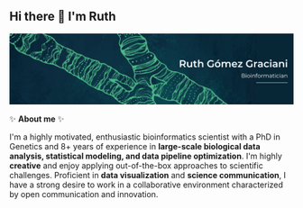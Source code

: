 ## Hi there 👋 I'm Ruth

![banner](https://github.com/RuthGG/ruthgg/blob/main/Black%20and%20White%20Simple%20Art%20Director%20LinkedIn%20Banner.png)

✨ **About me** ✨

I'm a highly motivated, enthusiastic bioinformatics scientist with a PhD in Genetics and 8+ years of experience in **large-scale biological data analysis, statistical modeling, and data pipeline optimization**. I'm highly **creative** and enjoy applying out-of-the-box approaches to scientific challenges. Proficient in **data visualization** and **science communication**, I have a strong desire to work in a collaborative environment characterized by open communication and innovation.




<!--
**RuthGG/ruthgg** is a ✨ _special_ ✨ repository because its `README.md` (this file) appears on your GitHub profile.

Here are some ideas to get you started:

- 🔭 I’m currently working on ...
- 🌱 I’m currently learning ...
- 👯 I’m looking to collaborate on ...
- 🤔 I’m looking for help with ...
- 💬 Ask me about ...
- 📫 How to reach me: ...
- 😄 Pronouns: ...
- ⚡ Fun fact: ...
-->
